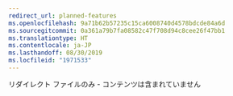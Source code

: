 ```yaml
---
redirect_url: planned-features
ms.openlocfilehash: 9a71b62b57235c15ca6008740d4578bdcde84a6d
ms.sourcegitcommit: 0a361a79b7fa08582c47f708d94c8cee26f47bb1
ms.translationtype: HT
ms.contentlocale: ja-JP
ms.lasthandoff: 08/30/2019
ms.locfileid: "1971533"
---
```

リダイレクト ファイルのみ - コンテンツは含まれていません